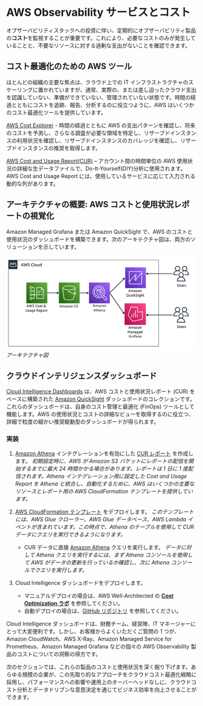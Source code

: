 # AWS Observability サービスとコスト

オブザーバビリティスタックへの投資に伴い、定期的にオブザーバビリティ製品の**コスト**を監視することが重要です。これにより、必要なコストのみが発生していることと、不要なリソースに対する過剰な支出がないことを確認できます。

## コスト最適化のための AWS ツール

ほとんどの組織の主要な焦点は、クラウド上での IT インフラストラクチャのスケーリングに置かれていますが、通常、実際の、または差し迫ったクラウド支出を認識していない、準備ができていない、管理されていない状態です。時間の経過とともにコストを追跡、報告、分析するのに役立つように、AWS はいくつかのコスト最適化ツールを提供しています。

[AWS Cost Explorer][cost-explorer] - 時間の経過とともに AWS の支出パターンを確認し、将来のコストを予測し、さらなる調査が必要な領域を特定し、リザーブドインスタンスの利用状況を確認し、リザーブドインスタンスのカバレッジを確認し、リザーブドインスタンスの推奨を取得します。

[AWS Cost and Usage Report(CUR)][CUR] – アカウント間の時間単位の AWS 使用状況の詳細な生データファイルで、Do-It-Yourself(DIY)分析に使用されます。AWS Cost and Usage Report には、使用しているサービスに応じて入力される動的な列があります。

## アーキテクチャの概要: AWS コストと使用状況レポートの視覚化

Amazon Managed Grafana または Amazon QuickSight で、AWS のコストと使用状況のダッシュボードを構築できます。次のアーキテクチャ図は、両方のソリューションを示しています。

![Architecture diagram](../../../images/cur-architecture.png)
*アーキテクチャ図*

## クラウドインテリジェンスダッシュボード

[Cloud Intelligence Dashboards][cid] は、AWS コストと使用状況レポート (CUR) をベースに構築された [Amazon QuickSight][quicksight] ダッシュボードのコレクションです。これらのダッシュボードは、自身のコスト管理と最適化 (FinOps) ツールとして機能します。AWS の使用状況とコストの詳細なビューを取得するのに役立つ、詳細で粒度の細かい推奨駆動型のダッシュボードが得られます。

### 実装

1.	[Amazon Athena][amazon-athnea] インテグレーションを有効にした [CUR レポート][cur-report] を作成します。
*初期設定時に、AWS が Amazon S3 バケットにレポートの配信を開始するまでに最大 24 時間かかる場合があります。レポートは 1 日に 1 度配信されます。Athena インテグレーション用に設定した Cost and Usage Report を Athena と統合し、自動化するために、AWS はいくつかの主要なリソースとレポート用の AWS CloudFormation テンプレートを提供しています。*

2.	[AWS CloudFormation テンプレート][cloudformation] をデプロイします。
*このテンプレートには、AWS Glue クローラー、AWS Glue データベース、AWS Lambda イベントが含まれています。この時点で、Athena のテーブルを使用して CUR データにクエリを実行できるようになります。*

    - CUR データに直接 [Amazon Athena][athena-query] クエリを実行します。
*データに対して Athena クエリを実行するには、まず Athena コンソールを使用して AWS がデータの更新を行っているか確認し、次に Athena コンソールでクエリを実行します。*

3.	Cloud Intelligence ダッシュボードをデプロイします。
    - マニュアルデプロイの場合は、AWS Well-Architected の **[Cost Optimization ラボ][cost-optimization-lab]** を参照してください。
    - 自動デプロイの場合は、[GitHub リポジトリ][GitHub-repo] を参照してください。

Cloud Intelligence ダッシュボードは、財務チーム、経営陣、IT マネージャーにとって大変便利です。しかし、お客様からよくいただくご質問の 1 つが、Amazon CloudWatch、AWS X-Ray、Amazon Managed Service for Prometheus、Amazon Managed Grafana などの個々の AWS Observability 製品のコストについての洞察の得方です。

次のセクションでは、これらの製品のコストと使用状況を深く掘り下げます。あらゆる規模の企業が、この先取り的なアプローチをクラウドコスト最適化戦略に採用し、パフォーマンスへの影響や運用上のオーバーヘッドなしに、クラウドコスト分析とデータドリブンな意思決定を通じてビジネス効率を向上させることができます。


[cost-explorer]: https://docs.aws.amazon.com/awsaccountbilling/latest/aboutv2/ce-what-is.html
[CUR]: https://docs.aws.amazon.com/cur/latest/userguide/what-is-cur.html
[cid]: https://wellarchitectedlabs.com/cost/200_labs/200_cloud_intelligence/
[quicksight]: https://aws.amazon.com/quicksight/
[cur-report]: https://docs.aws.amazon.com/cur/latest/userguide/cur-create.html
[amazon-athnea]: https://aws.amazon.com/athena/
[cloudformation]: https://docs.aws.amazon.com/cur/latest/userguide/use-athena-cf.html
[athena-query]: https://docs.aws.amazon.com/cur/latest/userguide/cur-ate-run.html
[cost-optimization-lab]: https://www.wellarchitectedlabs.com/cost/200_labs/200_cloud_intelligence/
[GitHub-repo]: https://github.com/aws-samples/aws-cudos-framework-deployment
